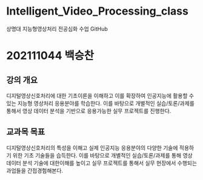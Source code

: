  # Intelligent_Video_Processing_class
 상명대 지능형영상처리 전공심화 수업 GitHub 

# 202111044 백승찬
 
 ## 강의 개요
 디지털영상신호처리에 대한 기초이론을 이해하고 이를 확장하여 인공지능에 활용할 수 있는 지능형 영상처리 응용분야를 학습한다. 이를 바탕으로 개별적인 실습/토론/과제를 통해서 영상 데이터 분석을 기반으로 응용가능한 실무 프로젝트를 진행한다.
 
 ## 교과목 목표
 디지털영상신호처리의 특성을 이해고 실제 인공지능 응용분야의 다양한 기술에 적용하기 위한 기초 기술들을 습득한다. 이를 바탕으로 개별적인 실습/토론/과제를 통해 영상 데이터 분석 기술에 대한이해를 높이고 실무 프로젝트를 통해서 실무 현장에서 수행되는 과업들을 간접경험해본다.
